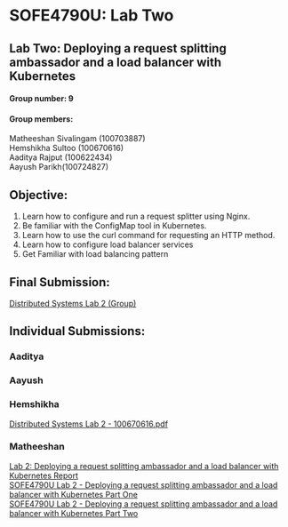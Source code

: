 # SOFE4790U: Lab Two
## Lab Two: Deploying a request splitting ambassador and a load balancer with Kubernetes<br>
#### Group number: 9
#### Group members: 
Matheeshan Sivalingam (100703887)<br>
Hemshikha Sultoo (100670616) <br>
Aaditya Rajput (100622434) <br>
Aayush Parikh(100724827) 

## Objective:
1. Learn how to configure and run a request splitter using Nginx. 
2. Be familiar with the ConfigMap tool in Kubernetes. 
3. Learn how to use the curl command for requesting an HTTP method. 
4. Learn how to configure load balancer services  
5. Get Familiar with load balancing pattern 

## Final Submission:
[Distributed Systems Lab 2 (Group)](https://docs.google.com/document/d/1aoa08riL0YpF1dDGhYEXddOD_ZBsz7GnYUKZBMZhhGY/edit?usp=sharing)<br>

## Individual Submissions:

### Aaditya


### Aayush


### Hemshikha 
[Distributed Systems Lab 2 - 100670616.pdf](https://github.com/matheeshan-sivalingam/SOFE-4790U-Lab-Two/blob/main/Hemshikha%20-%20Lab2/Distributed%20Systems%20Lab%202%20-%20100670616.pdf)<br>

### Matheeshan 
[Lab 2: Deploying a request splitting ambassador and a load balancer with Kubernetes Report](https://github.com/matheeshan-sivalingam/SOFE-4790U-Lab-Two/blob/main/Matheeshan/Lab%202_%20Deploying%20a%20request%20splitting%20ambassador%20and%20a%20load%20balancer%20with%20Kubernetes.pdf)<br>
[SOFE4790U Lab 2 - Deploying a request splitting ambassador and a load balancer with Kubernetes Part One](https://youtu.be/4UeaUb6t89c)<br>
[SOFE4790U Lab 2 - Deploying a request splitting ambassador and a load balancer with Kubernetes Part Two](https://youtu.be/31fYNdmSWVM)




